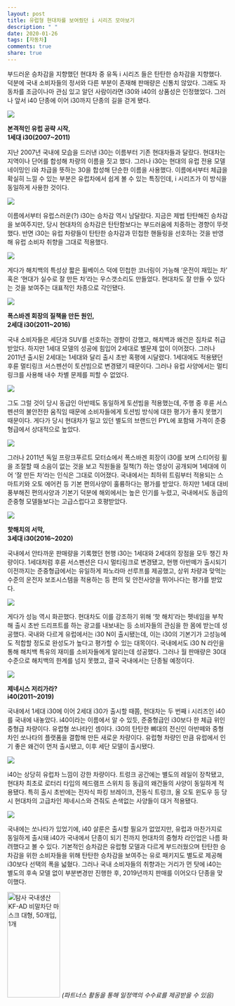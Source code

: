 ```yaml
---
layout: post
title: 유럽형 현대차를 보여줬던 i 시리즈 모아보기
description: " "
date: 2020-01-26
tags: [자동차]
comments: true
share: true
---
```



부드러운 승차감을 지향했던 현대차 중 유독 i 시리즈 들은 탄탄한 승차감을 지향했다. 덕분에 국내 소비자들의 정서와 다른 부분이 존재해 판매량은 신통치 않았다. 그래도 자동차를 조금이나마 관심 있고 알던 사람이라면 i30와 i40의 상품성은 인정했었다. 그러나 앞서 i40 단종에 이어 i30까지 단종의 길을 걷게 됐다.

![](https://post-phinf.pstatic.net/MjAyMDA1MTlfMjI1/MDAxNTg5ODg1MzQ1MzUz.0ENEHI9Z7JNuzo6LA4no67-96XxInTwXcYYSpwEwYdsg.BoqYi0nfyS4S3zEStte4gx8BwNjd3hG3yKeE8lNeK4sg.JPEG/wallpapers_hyundai_i30_2007_3_copy.jpg?type=w1200)

**본격적인 유럽 공략 시작,**  
**1세대 i30(2007~2011)**  
  
지난 2007년 국내에 모습을 드러낸 i30는 이름부터 기존 현대차들과 달랐다. 현대차는 지역이나 단어를 합성해 차량의 이름을 짓고 했다. 그러나 i30는 현대의 유럽 전용 모델 네이밍인 i와 차급을 뜻하는 30을 합성해 단순한 이름을 사용했다. 이름에서부터 체급을 확실히 느낄 수 있는 부분은 유럽차에서 쉽게 볼 수 있는 특징인데, i 시리즈가 이 방식을 동일하게 사용한 것이다.

![](https://post-phinf.pstatic.net/MjAyMDA1MTlfNjEg/MDAxNTg5ODg1Mzk4OTUx.WtsBc_T3rE3LNYJqCXHIj7muOTs7J8CsLvST61isn8sg.6nnIWovKhiA6hdwPUaWlVFeOp4XPnBtpJUfcGoFKK7wg.JPEG/photos_hyundai_i30_2007_1_copy.jpg?type=w1200)

이름에서부터 유럽스러운(?) i30는 승차감 역시 남달랐다. 지금은 제법 탄탄해진 승차감을 보여주지만, 당시 현대차의 승차감은 탄탄함보다는 부드러움에 치중하는 경향이 뚜렷했다. 반면 i30는 유럽 차량들이 탄탄한 승차감과 민첩한 핸들링을 선호하는 것을 반영해 유럽 소비자 취향을 그대로 적용했다.

![](https://post-phinf.pstatic.net/MjAyMDA1MTlfMjY5/MDAxNTg5ODg1NDc2MTEw.jUdn-6vWZDFZtrwI660sKboIXO1vHoEYH6Dl5Au7seIg.A_TsKoQYv3VzUtpACEjaU419wXKbdJqKZNcT31HKxgkg.JPEG/photos_hyundai_i30_2007_10_copy.jpg?type=w1200)

게다가 해치백의 특성상 짧은 휠베이스 덕에 민첩한 코너링이 가능해 ‘운전이 재밌는 차’ 혹은 ‘현대가 실수로 잘 만든 차’라는 우스갯소리도 만들었다. 현대차도 잘 만들 수 있다는 것을 보여주는 대표적인 차종으로 각인됐다.

![](https://post-phinf.pstatic.net/MjAyMDA1MTlfMzYg/MDAxNTg5ODg1Njc3ODA5.1XWkX-O24LkrPaOP4ue9E47w9PWNbX2CUHqmYwBc2kcg.3ZaErUnqGTDGkISO7oAmFL7zSnaNHepCtfG09Wx5GpEg.JPEG/Hyundai-i30-2015-1600-01.jpg?type=w1200)

**폭스바겐 회장의 질책을 만든 원인,**  
**2세대 i30(2011~2016)**  
  
국내 소비자들은 세단과 SUV를 선호하는 경향이 강했고, 해치백과 왜건은 짐차로 취급받았다. 하지만 1세대 모델의 성공에 힘입어 2세대로 별문제 없이 이어졌다. 그러나 2011년 출시된 2세대는 1세대와 달리 출시 초반 혹평에 시달렸다. 1세대에도 적용됐던 후륜 멀티링크 서스펜션이 토션빔으로 변경됐기 때문이다. 그러나 유럽 사양에서는 멀티링크를 사용해 내수 차별 문제를 피할 수 없었다.

![](https://post-phinf.pstatic.net/MjAyMDA1MTlfMTAg/MDAxNTg5ODg1NzM2NTE1.C1jZjcbKRztKMC51xN2sOaVyIrX7usRyi1rftBl5XwQg.J8FM84Z6Lmt7kZ55YwJyCQjUDNKWRWE0FILreY_0NgEg.JPEG/hyundai_i30_2012_photos_2_copy.jpg?type=w1200)

그도 그럴 것이 당시 동급인 아반떼도 동일하게 토션빔을 적용했는데, 주행 중 후륜 서스펜션의 불안전한 움직임 때문에 소비자들에게 토션빔 방식에 대한 평가가 좋지 못했기 때문이다. 게다가 당시 현대차가 밀고 있던 별도의 브랜드인 PYL에 포함돼 가격이 준중형급에서 상대적으로 높았다.

![](https://post-phinf.pstatic.net/MjAyMDA1MTlfNTQg/MDAxNTg5ODg1ODI4MzE0.a_CwS0UgX8pNN4Rtg_FD6ssd5etzl3LZ-bxihUjWh3og.aqAfSL49tkJdvYqGn4bzGrsPboibU2wA51whRBSWEJYg.JPEG/wallpapers_hyundai_i30_2012_19_copy.jpg?type=w1200)

그러나 2011년 독일 프랑크푸르트 모터쇼에서 폭스바겐 회장이 i30를 보며 스티어링 휠을 조절할 때 소음이 없는 것을 보고 직원들을 질책(?) 하는 영상이 공개되며 1세대에 이어 ‘잘 만든 차’라는 인식은 그대로 이어졌다. 국내에서는 최하위 트림부터 적용되는 스마트키와 오토 에어컨 등 기본 편의사양이 훌륭하다는 평가를 받았다. 하지만 1세대 대비 풍부해진 편의사양과 기본기 덕분에 해외에서는 높은 인기를 누렸고, 국내에서도 동급의 준중형 모델들보다는 고급스럽다고 호평받았다.

![](https://post-phinf.pstatic.net/MjAyMDA1MTlfMTA2/MDAxNTg5ODg1NjIyNTE2.KcFLl4j4X-PUg4hg-97NUqsFeFepESWW7eKswGgMnDgg.WyL4iOJn9KMPKCBDSnoXZQE09XsWN3-rcuXoRjSOIeog.JPEG/Hyundai-i30_N_Line-2019-1600-01.jpg?type=w1200)

**핫해치의 서막,**  
**3세대 i30(2016~2020)**  
  
국내에서 안타까운 판매량을 기록했던 현행 i30는 1세대와 2세대의 장점을 모두 챙긴 차량이다. 1세대처럼 후륜 서스펜션은 다시 멀티링크로 변경됐고, 현행 아반떼가 출시되기 이전까지는 준중형급에서는 유일하게 파노라마 선루프를 제공했고, 상위 차량과 맞먹는 수준의 운전자 보조시스템을 적용하는 등 편의 및 안전사양을 뛰어나다는 평가를 받았다.

![](https://post-phinf.pstatic.net/MjAyMDA1MTlfMjg4/MDAxNTg5ODg1NjQ4MTI1.nHCv0amkrJAKjrBGn-3txRrrWbjMmPgap1gWpGsqgYAg.lOI3_WDVUsMjoj-xxOQ68x2zFupY-5Amr13MYQYO2fEg.JPEG/Hyundai-i30_N-2018-1600-28.jpg?type=w1200)

게다가 성능 역시 화끈했다. 현대차도 이를 강조하기 위해 ‘핫 해치’라는 펫네임을 부착해 출시 초반 드리프트를 하는 광고를 내보내는 등 소비자들의 관심을 한 몸에 받는데 성공했다. 국내와 다르게 유럽에서는 i30 N이 출시됐는데, 이는 i30의 기본기가 고성능에도 적합할 정도로 완성도가 높다고 평가할 수 있는 대목이다. 국내에서도 i30 N 라인을 통해 해치백 특유의 재미를 소비자들에게 알리는데 성공했다. 그러나 월 판매량은 30대 수준으로 해치백의 한계를 넘지 못했고, 결국 국내에서는 단종될 예정이다.

![](https://post-phinf.pstatic.net/MjAyMDA1MTlfMTEw/MDAxNTg5ODg1ODcxMzI1.6EPPYvIlmKL8PAMofAzvFzK9PVxQSDkIp7honwxYgFcg.O-3DDgopncmY1OGtwjocM6dOLHoCVnPIpUIEtH3aeTIg.JPEG/Hyundai-i40_Wagon-2012-1600-04_copy.jpg?type=w1200)

**제네시스 저리가라?**  
**i40(2011~2019)**  
  
국내에서 1세대 i30에 이어 2세대 i30가 출시할 때쯤, 현대차는 두 번째 i 시리즈인 i40를 국내에 내놓았다. i40이라는 이름에서 알 수 있듯, 준중형급인 i30보다 한 체급 위인 중형급 차량이다. 유럽형 쏘나타인 셈이다. i30의 탄탄한 뼈대의 전신인 아반떼와 중형차인 쏘나타의 플랫폼을 결합해 만든 새로운 차량이다. 유럽형 차량인 만큼 유럽에서 인기 좋은 왜건이 먼저 출시됐고, 이후 세단 모델이 출시됐다.

![](https://post-phinf.pstatic.net/MjAyMDA1MTlfMTEy/MDAxNTg5ODg1ODgwNzUz.ekj6OPgXDHfUaExNda6F0QxmHJPeHHqMgSz6MEGgkaUg.jDRY-zzDElpoW_nH-2W5b6q1KWb0J2xBCB8leYTTLQUg.JPEG/Hyundai-i40_Wagon-2019-1600-05_copy.jpg?type=w1200)

i40는 상당히 유럽차 느낌이 강한 차량이다. 트렁크 공간에는 별도의 레일이 장착됐고, 현대차 최초로 로터리 타입의 헤드램프 스위치 등 동급의 왜건들의 사양이 동일하게 적용됐다. 특히 출시 초반에는 전자식 파킹 브레이크, 전동식 트렁크, 올 오토 윈도우 등 당시 현대차의 고급차인 제네시스와 견줘도 손색없는 사양들이 대거 적용됐다.

![](https://post-phinf.pstatic.net/MjAyMDA1MTlfMjQg/MDAxNTg5ODg1ODg5MTE4.TQ7Pc_6dZZ1WD1Xb4nz0BQhrgb1Y10dmW-BE1vi_Rxsg.Q2486HHXrsUeHKVNJhzPsoETetDvEN1x7Njf1nXWZb0g.JPEG/Hyundai-i40_Wagon-2019-1280-04_copy.jpg?type=w1200)

국내에는 쏘나타가 있었기에, i40 살룬은 출시할 필요가 없었지만, 유럽과 마찬가지로 동일하게 출시돼 i40가 국내에서 단종이 되기 전까지 현대차의 중형차 라인업은 나름 화려했다고 볼 수 있다. 기본적인 승차감은 유럽형 모델과 다르게 부드러웠으며 탄탄한 승차감을 위한 소비자들을 위해 탄탄한 승차감을 보여주는 유로 패키지도 별도로 제공해 i30보다 선택의 폭을 넓혔다. 그러나 국내 소비자들의 취향과는 거리가 먼 탓에 i40는 별도의 후속 모델 없이 부분변경만 진행한 후, 2019년까지 판매를 이어오다 단종을 맞이했다.

<a href="https://coupa.ng/bQq9j5" target="_blank" referrerpolicy="unsafe-url"><img src="https://static.coupangcdn.com/image/affiliate/banner/1d092b8367d69eb4804ebca5c24d068a@2x.jpg" alt="탐사 국내생산 KF-AD 비말차단 마스크 대형, 50개입, 1개" width="120" height="240"></a>
_(파트너스 활동을 통해 일정액의 수수료를 제공받을 수 있음)_